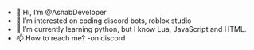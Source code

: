 - 👋 Hi, I’m @AshabDeveloper
- 👀 I’m interested on coding discord bots, roblox studio
- 🌱 I’m currently learning python, but I know Lua, JavaScript and HTML.
- 📫 How to reach me? -on discord 

<!---
AshabDeveloper/AshabDeveloper is a ✨ special ✨ repository because its `README.md` (this file) appears on your GitHub profile.
You can click the Preview link to take a look at your changes.
--->
